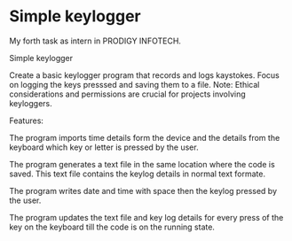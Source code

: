 # Simple keylogger
My forth task as intern in PRODIGY INFOTECH.

Simple keylogger

Create a basic keylogger program that records and logs kaystokes. Focus on logging the keys presssed and saving them to a file. Note: Ethical considerations and permissions are crucial for projects involving keyloggers.

Features:

The program imports time details form the device and the details from the keyboard which key or letter is pressed by the user.

The program generates a text file in the same location where the code is saved. This text file contains the keylog details in normal text formate.

The program writes date and time with space then the keylog pressed by the user.

The program updates the text file and key log details for every press of the key on the keyboard till the code is on the running state.
